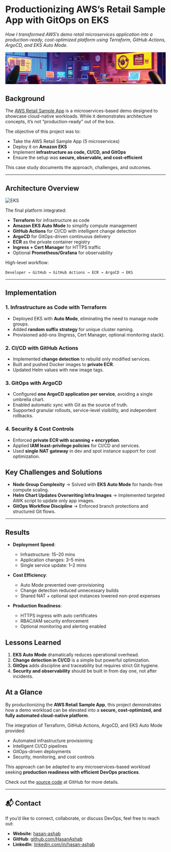 # Productionizing AWS’s Retail Sample App with GitOps on EKS


*How I transformed AWS’s demo retail microservices application into a production-ready, cost-optimized platform using Terraform, GitHub Actions, ArgoCD, and EKS Auto Mode.*

![Banner](https://github.com/HasanAshab/retail-store-devops/blob/main/docs/images/banner.png?raw=true)



## Background

The [AWS Retail Sample App](https://github.com/aws-containers/retail-store-sample-app) is a microservices-based demo designed to showcase cloud-native workloads. While it demonstrates architecture concepts, it’s not “production-ready” out of the box.

The objective of this project was to:

* Take the AWS Retail Sample App (5 microservices)
* Deploy it on **Amazon EKS**
* Implement **infrastructure as code, CI/CD, and GitOps**
* Ensure the setup was **secure, observable, and cost-efficient**

This case study documents the approach, challenges, and outcomes.

---

## Architecture Overview
![EKS](https://github.com/HasanAshab/retail-store-devops/blob/main/docs/images/EKS.gif?raw=true)

The final platform integrated:

* **Terraform** for infrastructure as code
* **Amazon EKS Auto Mode** to simplify compute management
* **GitHub Actions** for CI/CD with intelligent change detection
* **ArgoCD** for GitOps-driven continuous delivery
* **ECR** as the private container registry
* **Ingress + Cert Manager** for HTTPS traffic
* Optional **Prometheus/Grafana** for observability

High-level workflow:

```
Developer → GitHub → GitHub Actions → ECR → ArgoCD → EKS
```

---

## Implementation

### 1. Infrastructure as Code with Terraform

* Deployed EKS with **Auto Mode**, eliminating the need to manage node groups.
* Added **random suffix strategy** for unique cluster naming.
* Provisioned add-ons (Ingress, Cert Manager, optional monitoring stack).

### 2. CI/CD with GitHub Actions

* Implemented **change detection** to rebuild only modified services.
* Built and pushed Docker images to **private ECR**.
* Updated Helm values with new image tags.

### 3. GitOps with ArgoCD

* Configured **one ArgoCD application per service**, avoiding a single umbrella chart.
* Enabled automatic sync with Git as the source of truth.
* Supported granular rollouts, service-level visibility, and independent rollbacks.

### 4. Security & Cost Controls

* Enforced **private ECR with scanning + encryption**.
* Applied **IAM least-privilege policies** for CI/CD and services.
* Used **single NAT gateway** in dev and spot instance support for cost optimization.

## Key Challenges and Solutions

* **Node Group Complexity** → Solved with **EKS Auto Mode** for hands-free compute scaling.
* **Helm Chart Updates Overwriting Infra Images** → Implemented targeted AWK script to update only app images.
* **GitOps Workflow Discipline** → Enforced branch protections and structured Git flows.

---

## Results

* **Deployment Speed**:

  * Infrastructure: 15–20 mins
  * Application changes: 3–5 mins
  * Single service update: 1–2 mins

* **Cost Efficiency**:

  * Auto Mode prevented over-provisioning
  * Change detection reduced unnecessary builds
  * Shared NAT + optional spot instances lowered non-prod expenses

* **Production Readiness**:

  * HTTPS ingress with auto certificates
  * RBAC/IAM security enforcement
  * Optional monitoring and alerting enabled

## Lessons Learned

1. **EKS Auto Mode** dramatically reduces operational overhead.
2. **Change detection in CI/CD** is a simple but powerful optimization.
3. **GitOps** adds discipline and traceability but requires strict Git hygiene.
4. **Security and observability** should be built in from day one, not after incidents.


## At a Glance
By productionizing the **AWS Retail Sample App**, this project demonstrates how a demo workload can be elevated into a **secure, cost-optimized, and fully automated cloud-native platform**.

The integration of Terraform, GitHub Actions, ArgoCD, and EKS Auto Mode provided:

* Automated infrastructure provisioning
* Intelligent CI/CD pipelines
* GitOps-driven deployments
* Security, monitoring, and cost controls

This approach can be adapted to any microservices-based workload seeking **production readiness with efficient DevOps practices**.

Check out the [source code](https://github.com/HasanAshab/retail-store-devops) at GitHub for more details.

---
## 📬 Contact

If you’d like to connect, collaborate, or discuss DevOps, feel free to reach out:

* **Website**: [hasan-ashab](https://hasan-ashab.vercel.app/)
* **GitHub**: [github.com/HasanAshab](https://github.com/HasanAshab/)
* **LinkedIn**: [linkedin.com/in/hasan-ashab](https://linkedin.com/in/hasan-ashab/)